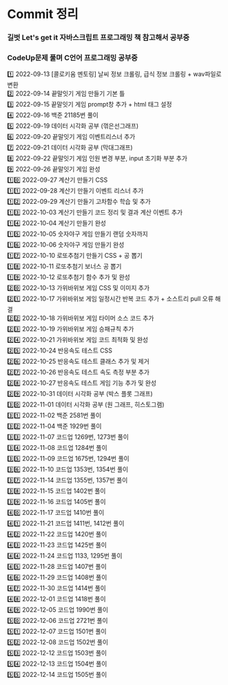 # Commit 정리
### 길벗 Let's get it 자바스크립트 프로그래밍 책 참고해서 공부중 
### CodeUp문제 풀며 C언어 프로그래밍 공부중

:one: 2022-09-13 [콜로키움 멘토링] 날씨 정보 크롤링, 급식 정보 크롤링 + wav파일로 변환 <br>
:two: 2022-09-14 끝말잇기 게임 만들기 기본 틀 <br>
:three: 2022-09-15 끝말잇기 게임 prompt창 추가 + html 태그 설정 <br>
:four: 2022-09-16 백준 21185번 풀이 <br>
:five: 2022-09-19 데이터 시각화 공부 (꺾은선그래프) <br>
:six: 2022-09-20 끝말잇기 게임 이벤트리스너 추가 <br>
:seven: 2022-09-21 데이터 시각화 공부 (막대그래프) <br>
:eight: 2022-09-22 끝말잇기 게임 인원 변경 부분, input 초기화 부분 추가 <br>
:nine: 2022-09-26 끝말잇기 게임 완성 <br>
:one::zero: 2022-09-27 계산기 만들기 CSS <br>
:one::one: 2022-09-28 계산기 만들기 이벤트 리스너 추가 <br>
:one::two: 2022-09-29 계산기 만들기 고차함수 학습 및 추가 <br>
:one::three: 2022-10-03 계산기 만들기 코드 정리 및 결과 계산 이벤트 추가 <br>
:one::four: 2022-10-04 계산기 만들기 완성 <br>
:one::five: 2022-10-05 숫자야구 게임 만들기 랜덤 숫자까지 <br>
:one::six: 2022-10-06 숫자야구 게임 만들기 완성 <br>
:one::seven: 2022-10-10 로또추첨기 만들기 CSS + 공 뽑기 <br>
:one::eight: 2022-10-11 로또추첨기 보너스 공 뽑기 <br>
:one::nine: 2022-10-12 로또추첨기 함수 추가 및 완성 <br>
:two::zero: 2022-10-13 가위바위보 게임 CSS 및 이미지 추가 <br>
:two::one: 2022-10-17 가위바위보 게임 일정시간 반복 코드 추가 + 소스트리 pull 오류 해결 <br>
:two::two: 2022-10-18 가위바위보 게임 타이머 소스 코드 추가 <br>
:two::three: 2022-10-19 가위바위보 게임 승패규칙 추가 <br>
:two::four: 2022-10-21 가위바위보 게임 코드 최적화 및 완성 <br>
:two::five: 2022-10-24 반응속도 테스트 CSS <br>
:two::six: 2022-10-25 반응속도 테스트 클래스 추가 및 제거 <br>
:two::seven: 2022-10-26 반응속도 테스트 속도 측정 부분 추가 <br>
:two::eight: 2022-10-27 반응속도 테스트 게임 기능 추가 및 완성 <br>
:two::nine: 2022-10-31 데이터 시각화 공부 (박스 플롯 그래프) <br>
:three::zero: 2022-11-01 데이터 시각화 공부 (원 그래프, 히스토그램) <br>
:three::one: 2022-11-02 백준 2581번 풀이 <br>
:three::two: 2022-11-04 백준 1929번 풀이 <br>
:three::three: 2022-11-07 코드업 1269번, 1273번 풀이 <br>
:three::four: 2022-11-08 코드업 1284번 풀이 <br>
:three::five: 2022-11-09 코드업 1675번, 1294번 풀이 <br>
:three::six: 2022-11-10 코드업 1353번, 1354번 풀이 <br>
:three::seven: 2022-11-14 코드업 1355번, 1357번 풀이 <br>
:three::eight: 2022-11-15 코드업 1402번 풀이 <br>
:three::nine: 2022-11-16 코드업 1405번 풀이 <br>
:four::zero: 2022-11-17 코드업 1410번 풀이 <br>
:four::one: 2022-11-21 코드업 1411번, 1412번 풀이 <br>
:four::two: 2022-11-22 코드업 1420번 풀이 <br>
:four::three: 2022-11-23 코드업 1425번 풀이 <br>
:four::four: 2022-11-24 코드업 1133, 1295번 풀이 <br>
:four::five: 2022-11-28 코드업 1407번 풀이 <br>
:four::six: 2022-11-29 코드업 1408번 풀이 <br>
:four::seven: 2022-11-30 코드업 1414번 풀이 <br>
:four::eight: 2022-12-01 코드업 1418번 풀이 <br>
:four::nine: 2022-12-05 코드업 1990번 풀이 <br>
:five::zero: 2022-12-06 코드업 2721번 풀이 <br>
:five::one: 2022-12-07 코드업 1501번 풀이 <br>
:five::two: 2022-12-08 코드업 1502번 풀이 <br>
:five::three: 2022-12-12 코드업 1503번 풀이 <br>
:five::four: 2022-12-13 코드업 1504번 풀이 <br>
:five::five: 2022-12-14 코드업 1505번 풀이 <br>